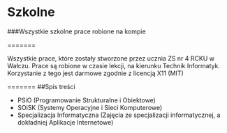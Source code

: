 Szkolne
=======

###Wszystkie szkolne prace robione na kompie

=======

Wszystkie prace, które zostały stworzone przez ucznia ZS nr 4 RCKU w Wałczu. Prace są robione w czasie lekcji, na kierunku Technik Informatyk.
Korzystanie z tego jest darmowe zgodnie z licencją X11 (MIT)

=======
##Spis treści
- PSiO (Programowanie Strukturalne i Obiektowe)
- SOiSK (Systemy Operacyjne i Sieci Komputerowe)
- Specjalizacja Informatyczna (Zajęcia ze specjalizacji informatycznej, a dokładniej Aplikacje Internetowe)



